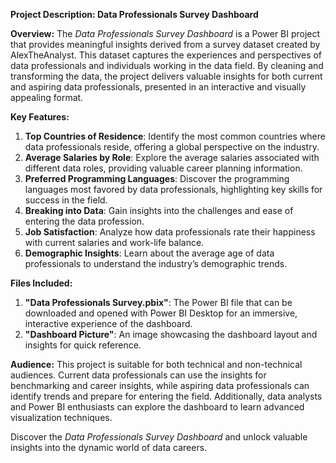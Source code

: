 **Project Description: Data Professionals Survey Dashboard**

**Overview:**
The *Data Professionals Survey Dashboard* is a Power BI project that provides meaningful insights derived from a survey dataset created by AlexTheAnalyst. This dataset captures the experiences and perspectives of data professionals and individuals working in the data field. By cleaning and transforming the data, the project delivers valuable insights for both current and aspiring data professionals, presented in an interactive and visually appealing format.

**Key Features:**
1. **Top Countries of Residence**: Identify the most common countries where data professionals reside, offering a global perspective on the industry.
2. **Average Salaries by Role**: Explore the average salaries associated with different data roles, providing valuable career planning information.
3. **Preferred Programming Languages**: Discover the programming languages most favored by data professionals, highlighting key skills for success in the field.
4. **Breaking into Data**: Gain insights into the challenges and ease of entering the data profession.
5. **Job Satisfaction**: Analyze how data professionals rate their happiness with current salaries and work-life balance.
6. **Demographic Insights**: Learn about the average age of data professionals to understand the industry’s demographic trends.

**Files Included:**
1. **"Data Professionals Survey.pbix"**: The Power BI file that can be downloaded and opened with Power BI Desktop for an immersive, interactive experience of the dashboard.
2. **"Dashboard Picture"**: An image showcasing the dashboard layout and insights for quick reference.

**Audience:**
This project is suitable for both technical and non-technical audiences. Current data professionals can use the insights for benchmarking and career insights, while aspiring data professionals can identify trends and prepare for entering the field. Additionally, data analysts and Power BI enthusiasts can explore the dashboard to learn advanced visualization techniques.

Discover the *Data Professionals Survey Dashboard* and unlock valuable insights into the dynamic world of data careers.

